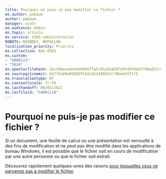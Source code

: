 ```yaml
---
title: Pourquoi ne puis-je pas modifier ce fichier ?
ms.author: pebaum
author: pebaum
manager: scotv
ms.audience: Admin
ms.topic: article
ms.service: o365-administration
ROBOTS: NOINDEX, NOFOLLOW
localization_priority: Priority
ms.collection: Adm_O365
ms.custom:
- "9000123"
- "5634"
ms.openlocfilehash: 5ec30beaade3de09b5ffa5c01a3e928fd9fd9f0447790ad22c98848271f11235
ms.sourcegitcommit: b5f7da89a650d2915dc652449623c78be6247175
ms.translationtype: HT
ms.contentlocale: fr-FR
ms.lasthandoff: 08/05/2021
ms.locfileid: "54001110"
---
```

# <a name="why-cant-i-edit-this-file"></a>Pourquoi ne puis-je pas modifier ce fichier ?

Si un document, une feuille de calcul ou une présentation est verrouillé à des fins de modification et ne peut pas être modifié dans les applications de bureau Windows, il est possible que le fichier soit en cours de modification par une autre personne ou que le fichier soit extrait.

Découvrez rapidement quelques-unes des raisons [pour lesquelles vous ne parvenez pas à modifier le fichier](https://support.office.com/article/why-can-t-i-edit-this-file-97315f48-aa5e-49d3-a4ae-a14b73daf87b).
